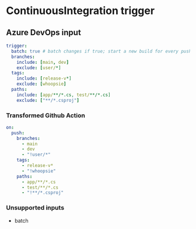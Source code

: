 # ContinuousIntegration trigger

## Azure DevOps input

```yaml
trigger:
  batch: true # batch changes if true; start a new build for every push if false (default)
  branches:
    include: [main, dev]
    exclude: [user/*]
  tags:
    include: [release-v*]
    exclude: [whoopsie]
  paths:
    include: [app/**/*.cs, test/**/*.cs]
    exclude: ["**/*.csproj"]
```

### Transformed Github Action

```yaml
on:
  push:
    branches:
      - main
      - dev
      - "!user/*"
    tags:
      - release-v*
      - "!whoopsie"
    paths:
      - app/**/*.cs
      - test/**/*.cs
      - "!**/*.csproj"
```

### Unsupported inputs

- batch
